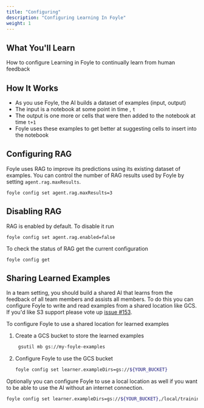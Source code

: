 ```yaml
---
title: "Configuring"
description: "Configuring Learning In Foyle"
weight: 1
---
```


## What You'll Learn

How to configure Learning in Foyle to continually learn from human feedback

## How It Works

* As you use Foyle, the AI builds a dataset of examples (input, output)
* The input is a notebook at some point in time , `t`
* The output is one more or cells that were then added to the notebook at time `t+1`
* Foyle uses these examples to get better at suggesting cells to insert into the notebook

## Configuring RAG

Foyle uses RAG to improve its predictions using its existing dataset of examples. You can control
the number of RAG results used by Foyle by setting `agent.rag.maxResults`.

```
foyle config set agent.rag.maxResults=3
```

## Disabling RAG

RAG is enabled by default. To disable it run

```
foyle config set agent.rag.enabled=false
```

To check the status of RAG get the current configuration

```
foyle config get
```

## Sharing Learned Examples

In a team setting, you should build a shared AI that learns from the feedback of all team members and assists
all members. To do this you can configure Foyle to write and read examples from a shared location like GCS.
If you'd like S3 support please vote up [issue #153](https://github.com/jlewi/foyle/issues/153).

To configure Foyle to use a shared location for learned examples

1. Create a GCS bucket to store the learned examples

   ```bash
    gsutil mb gs://my-foyle-examples
   ```

1. Configure Foyle to use the GCS bucket

   ```bash
   foyle config set learner.exampleDirs=gs://${YOUR_BUCKET}
   ```

Optionally you can configure Foyle to use a local location as well if you want to be able to use the AI without
an internet connection.

```bash
foyle config set learner.exampleDirs=gs://${YOUR_BUCKET},/local/training/examples
```

